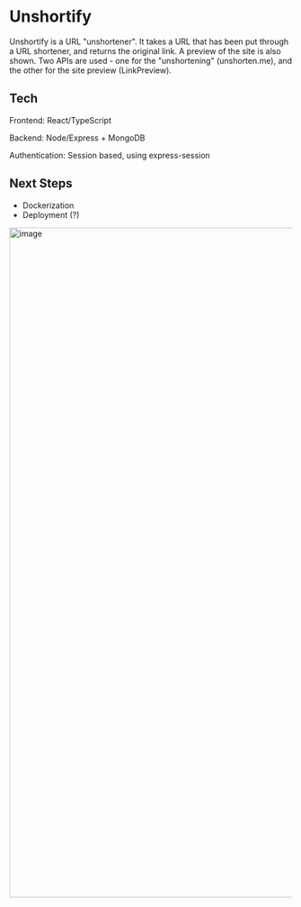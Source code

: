 # Unshortify
Unshortify is a URL "unshortener". It takes a URL that has been put through a URL shortener, and returns the original link.
A preview of the site is also shown. Two APIs are used - one for the "unshortening" (unshorten.me), and the other for the site preview (LinkPreview).


## Tech 
Frontend: React/TypeScript

Backend: Node/Express + MongoDB

Authentication: Session based, using express-session

## Next Steps
- Dockerization
- Deployment (?)

<img width="1190" alt="image" src="https://github.com/rjchen8/unshortify/assets/122511498/c858366b-30ee-424a-ac7e-8de47148429a">

